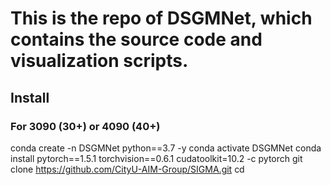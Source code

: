 # This is the repo of DSGMNet, which contains the source code and visualization scripts.

## Install
### For 3090 (30+) or 4090 (40+) 
conda create -n DSGMNet  python==3.7 -y
conda activate DSGMNet
conda install pytorch==1.5.1 torchvision==0.6.1 cudatoolkit=10.2 -c pytorch
git clone https://github.com/CityU-AIM-Group/SIGMA.git
cd 
